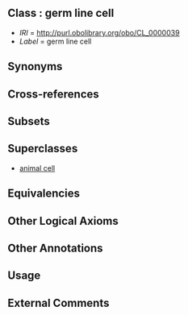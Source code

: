 
## Class : germ line cell

 * *IRI* = http://purl.obolibrary.org/obo/CL_0000039
 * *Label* = germ line cell

## Synonyms


## Cross-references


## Subsets


## Superclasses

 * [animal cell](../../CL/48/CL_0000548.md)

## Equivalencies


## Other Logical Axioms


## Other Annotations


## Usage


## External Comments


